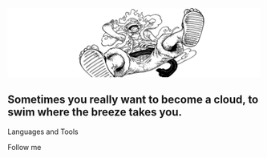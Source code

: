 [![Header](https://github.com/yourChupuzrik/yourChupuzrik/blob/main/assets/luffy.png)](https://www.youtube.com/channel/UC9_jnRiMCgx5s733lhqYGWg)

## Sometimes you really want to become a cloud, to swim where the breeze takes you.

Languages and Tools

Follow me